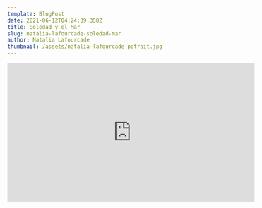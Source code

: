 ```yaml
---
template: BlogPost
date: 2021-06-12T04:24:39.358Z
title: Soledad y el Mar
slug: natalia-lafourcade-soledad-mar
author: Natalia Lafourcade
thumbnail: /assets/natalia-lafourcade-potrait.jpg
---
```

<iframe width="560" height="315" src="https://www.youtube.com/embed/gd4jntP0tco" frameborder="0" allow="accelerometer; autoplay; encrypted-media; gyroscope; picture-in-picture" allowfullscreen></iframe>